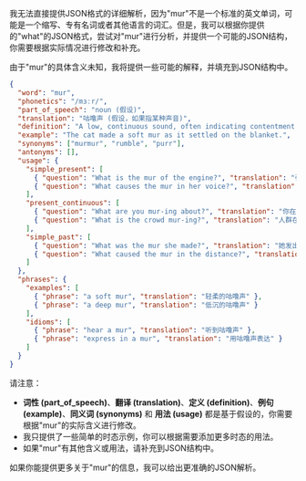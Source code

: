 我无法直接提供JSON格式的详细解析，因为"mur"不是一个标准的英文单词，可能是一个缩写、专有名词或者其他语言的词汇。但是，我可以根据你提供的"what"的JSON格式，尝试对"mur"进行分析，并提供一个可能的JSON结构，你需要根据实际情况进行修改和补充。

由于"mur"的具体含义未知，我将提供一些可能的解释，并填充到JSON结构中。

```json
{
  "word": "mur",
  "phonetics": "/mɜːr/",
  "part_of_speech": "noun (假设)",
  "translation": "咕噜声 (假设，如果指某种声音)",
  "definition": "A low, continuous sound, often indicating contentment or a complaint.",
  "example": "The cat made a soft mur as it settled on the blanket.",
  "synonyms": ["murmur", "rumble", "purr"],
  "antonyms": [],
  "usage": {
    "simple_present": [
      { "question": "What is the mur of the engine?", "translation": "引擎的轰鸣声是什么样的？" },
      { "question": "What causes the mur in her voice?", "translation": "是什么导致她声音里的嘟囔？" }
    ],
    "present_continuous": [
      { "question": "What are you mur-ing about?", "translation": "你在咕哝什么？" },
      { "question": "What is the crowd mur-ing?", "translation": "人群在咕哝什么？" }
    ],
    "simple_past": [
      { "question": "What was the mur she made?", "translation": "她发出了什么咕噜声？" },
      { "question": "What caused the mur in the distance?", "translation": "是什么引起了远处的隆隆声？" }
    ]
  },
  "phrases": {
    "examples": [
      { "phrase": "a soft mur", "translation": "轻柔的咕噜声" },
      { "phrase": "a deep mur", "translation": "低沉的咕噜声" }
    ],
    "idioms": [
      { "phrase": "hear a mur", "translation": "听到咕噜声" },
      { "phrase": "express in a mur", "translation": "用咕噜声表达" }
    ]
  }
}
```

请注意：

*   **词性 (part\_of\_speech)**、**翻译 (translation)**、**定义 (definition)**、**例句 (example)**、**同义词 (synonyms)** 和 **用法 (usage)** 都是基于假设的，你需要根据"mur"的实际含义进行修改。
*   我只提供了一些简单的时态示例，你可以根据需要添加更多时态的用法。
*   如果"mur"有其他含义或用法，请补充到JSON结构中。

如果你能提供更多关于"mur"的信息，我可以给出更准确的JSON解析。
 
